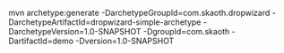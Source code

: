 mvn archetype:generate -DarchetypeGroupId=com.skaoth.dropwizard -DarchetypeArtifactId=dropwizard-simple-archetype -DarchetypeVersion=1.0-SNAPSHOT -DgroupId=com.skaoth -DartifactId=demo -Dversion=1.0-SNAPSHOT
